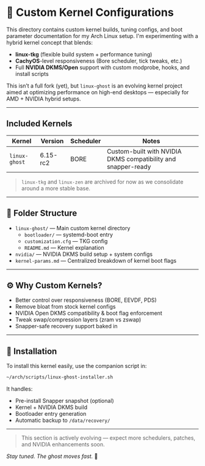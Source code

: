 # 🧬 Custom Kernel Configurations

This directory contains custom kernel builds, tuning configs, and boot parameter documentation for my Arch Linux setup. I'm experimenting with a hybrid kernel concept that blends:

- **linux-tkg** (flexible build system + performance tuning)
- **CachyOS**-level responsiveness (Bore scheduler, tick tweaks, etc.)
- Full **NVIDIA DKMS/Open** support with custom modprobe, hooks, and install scripts

This isn’t a full fork (yet), but `linux-ghost` is an evolving kernel project aimed at optimizing performance on high-end desktops — especially for AMD + NVIDIA hybrid setups.

---

## Included Kernels

| Kernel        | Version  | Scheduler | Notes                                                         |
| ------------- | -------- | --------- | ------------------------------------------------------------- |
| `linux-ghost` | 6.15-rc2 | BORE      | Custom-built with NVIDIA DKMS compatibility and snapper-ready |

> `linux-tkg` and `linux-zen` are archived for now as we consolidate around a more stable base.

---

## 🧠 Folder Structure

- `linux-ghost/` — Main custom kernel directory
  - `bootloader/` — systemd-boot entry
  - `customization.cfg` — TKG config
  - `README.md` — Kernel explanation
- `nvidia/` — NVIDIA DKMS build setup + system configs
- `kernel-params.md` — Centralized breakdown of kernel boot flags

---

## ⚙️ Why Custom Kernels?

- Better control over responsiveness (BORE, EEVDF, PDS)
- Remove bloat from stock kernel configs
- NVIDIA Open DKMS compatibility & boot flag enforcement
- Tweak swap/compression layers (zram vs zswap)
- Snapper-safe recovery support baked in

---

## 🚀 Installation

To install this kernel easily, use the companion script in:

```bash
~/arch/scripts/linux-ghost-installer.sh
```

It handles:

- Pre-install Snapper snapshot (optional)
- Kernel + NVIDIA DKMS build
- Bootloader entry generation
- Automatic backup to `/data/recovery/`

---

> This section is actively evolving — expect more schedulers, patches, and NVIDIA enhancements soon.

*Stay tuned. The ghost moves fast.* 👻


